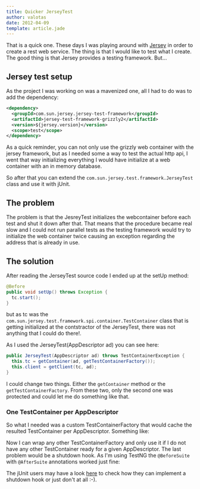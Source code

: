 ```yaml
---
title: Quicker JerseyTest
author: valotas
date: 2012-04-09
template: article.jade
---
```


That is a quick one. These days I was playing around with [Jersey][jersey] in order to create a rest web service. The thing is that I would like to test what I create. The good thing is that Jersey provides a testing framework. But... 

## Jersey test setup

As the project I was working on was a mavenized one, all I had to do was to add the dependency:

```xml
<dependency>
  <groupId>com.sun.jersey.jersey-test-framework</groupId>
  <artifactId>jersey-test-framework-grizzly2</artifactId>
  <version>${jersey.version}</version>
  <scope>test</scope>
</dependency>
```

As a quick reminder, you can not only use the grizzly web container with the jersey framework, but as I needed some a way to test the actual http api, I went that way initializing everything I would have initialize at a web container with an in memory database.

So after that you can extend the `com.sun.jersey.test.framework.JerseyTest` class and use it with jUnit.

## The problem
The problem is that the JesreyTest initializes the webcontainer before each test and shut it down after that. That means that the procedure became real slow and I could not run parallel tests as the testing framework would try to initialize the web container twice causing an exception regarding the address that is already in use.

## The solution
After reading the JerseyTest source code I ended up at the setUp method:

```java
@Before
public void setUp() throws Exception {
  tc.start();
}
```

but as tc was the `com.sun.jersey.test.framework.spi.container.TestContainer` class that is getting initialized at the contstractor of the JerseyTest, there was not anything that I could do there!.

As I used the JerseyTest(AppDescriptor ad) you can see here:

```java
public JerseyTest(AppDescriptor ad) throws TestContainerException {
  this.tc = getContainer(ad, getTestContainerFactory());
  this.client = getClient(tc, ad);
}
```

I could change two things. Either the `getContainer` method or the `getTestContainerFactory`. From these two, only the second one was protected and could let me do something like that.

### One TestContainer per AppDescriptor

So what I needed was a custom TestContainerFactory that would cache the resulted TestContainer per AppDescriptor. Something like:

<script src="https://gist.github.com/valotas/2344641.js?file=OnePerAppDescriptorTestContainerFactory.java"></script>

Now I can wrap any other TestContainerFactory and only use it if I do not have any other TestContainer ready for a given AppDescriptor. The last problem would be a shutdown hook. As I'm using TestNG the `@BeforeSuite` with `@AfterSuite` annotations worked just fine:

<script src="https://gist.github.com/valotas/2344641.js?file=BetterJerseyTest.java"></script>

The jUnit users may have a look [here][junit-before-after-hook] to check how they can implement a shutdown hook or just don't at all :-).

[jersey]: http://jersey.java.net/
[junit-before-after-hook]: http://stackoverflow.com/questions/82949/before-and-after-suite-execution-hook-in-junit-4-x
